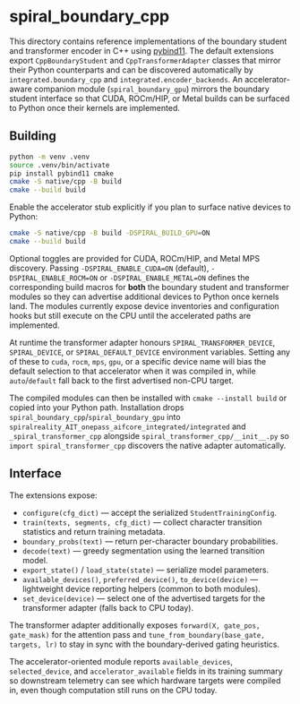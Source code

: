 # spiral_boundary_cpp

This directory contains reference implementations of the boundary student and
transformer encoder in C++ using [pybind11](https://github.com/pybind/pybind11).
The default extensions export ``CppBoundaryStudent`` and
``CppTransformerAdapter`` classes that mirror their Python counterparts and can
be discovered automatically by ``integrated.boundary_cpp`` and
``integrated.encoder_backends``.  An accelerator-aware companion module
(``spiral_boundary_gpu``) mirrors the boundary student interface so that CUDA,
ROCm/HIP, or Metal builds can be surfaced to Python once their kernels are
implemented.

## Building

```bash
python -m venv .venv
source .venv/bin/activate
pip install pybind11 cmake
cmake -S native/cpp -B build
cmake --build build
```

Enable the accelerator stub explicitly if you plan to surface native devices
to Python:

```bash
cmake -S native/cpp -B build -DSPIRAL_BUILD_GPU=ON
cmake --build build
```

Optional toggles are provided for CUDA, ROCm/HIP, and Metal MPS discovery.
Passing ``-DSPIRAL_ENABLE_CUDA=ON`` (default), ``-DSPIRAL_ENABLE_ROCM=ON`` or
``-DSPIRAL_ENABLE_METAL=ON`` defines the corresponding build macros for **both**
the boundary student and transformer modules so they can advertise additional
devices to Python once kernels land.  The modules currently expose device
inventories and configuration hooks but still execute on the CPU until the
accelerated paths are implemented.

At runtime the transformer adapter honours ``SPIRAL_TRANSFORMER_DEVICE``,
``SPIRAL_DEVICE``, or ``SPIRAL_DEFAULT_DEVICE`` environment variables.  Setting
any of these to ``cuda``, ``rocm``, ``mps``, ``gpu``, or a specific device name
will bias the default selection to that accelerator when it was compiled in,
while ``auto``/``default`` fall back to the first advertised non-CPU target.

The compiled modules can then be installed with ``cmake --install build`` or
copied into your Python path.  Installation drops
``spiral_boundary_cpp``/``spiral_boundary_gpu`` into
``spiralreality_AIT_onepass_aifcore_integrated/integrated`` and
``_spiral_transformer_cpp`` alongside ``spiral_transformer_cpp/__init__.py`` so
``import spiral_transformer_cpp`` discovers the native adapter automatically.

## Interface

The extensions expose:

* ``configure(cfg_dict)`` — accept the serialized ``StudentTrainingConfig``.
* ``train(texts, segments, cfg_dict)`` — collect character transition
  statistics and return training metadata.
* ``boundary_probs(text)`` — return per-character boundary probabilities.
* ``decode(text)`` — greedy segmentation using the learned transition model.
* ``export_state()`` / ``load_state(state)`` — serialize model parameters.
* ``available_devices()``, ``preferred_device()``, ``to_device(device)`` —
  lightweight device reporting helpers (common to both modules).
* ``set_device(device)`` — select one of the advertised targets for the
  transformer adapter (falls back to CPU today).

The transformer adapter additionally exposes ``forward(X, gate_pos, gate_mask)``
for the attention pass and ``tune_from_boundary(base_gate, targets, lr)`` to
stay in sync with the boundary-derived gating heuristics.

The accelerator-oriented module reports ``available_devices``,
``selected_device``, and ``accelerator_available`` fields in its training
summary so downstream telemetry can see which hardware targets were compiled
in, even though computation still runs on the CPU today.
